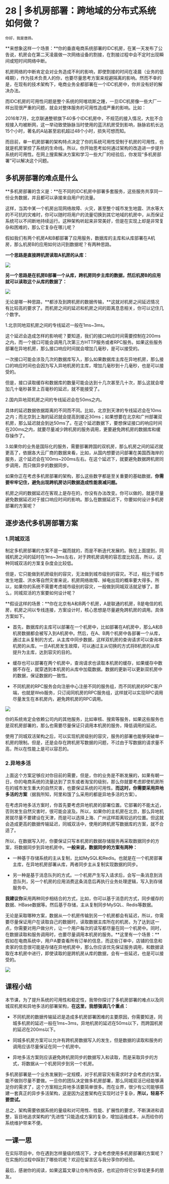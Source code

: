 # 28 | 多机房部署：跨地域的分布式系统如何做？

    你好，我是唐扬。

**来想象这样一个场景：**你的垂直电商系统部署的IDC机房，在某一天发布了公告说，机房会在第二天凌晨做一次网络设备的割接，在割接过程中会不定时出现瞬间或短时间网络中断。

机房网络的中断肯定会对业务造成不利的影响，即使割接的时间在凌晨（业务的低峰期），作为技术负责人的你，也要尽量思考方案来规避隔离的影响。然而不幸的是，在现有的技术架构下，电商业务全都部署在一个IDC机房中，你并没有好的解决办法。

而IDC机房的可用性问题是整个系统的阿喀琉斯之踵，一旦IDC机房像一些大厂一样出现很严重的问题，就会对整体服务的可用性造成严重的影响。比如：

2016年7月，北京联通整顿旗下40多个IDC机房中，不规范的接入情况，大批不合规接入均被断网，这一举动致使脉脉当时使用的蓝汛机房受到影响，脉脉宕机长达15个小时，著名的A站甚至宕机超过48个小时，损失可想而知。

而目前，单一机房部署的架构特点决定了你的系统可用性受制于机房的可用性，也就是机房掌控了系统的生命线。所以，你开始思考如何通过架构的改造进一步提升系统的可用性。在网上搜索解决方案和学习一些大厂的经验后，你发现“多机房部署”可以解决这个问题。

## 多机房部署的难点是什么

**多机房部署的含义是：**在不同的IDC机房中部署多套服务，这些服务共享同一份业务数据，并且都可以承接来自用户的流量。

这样，当其中某一个机房出现网络故障、火灾，甚至整个城市发生地震、洪水等大的不可抗的灾难时，你可以随时将用户的流量切换到其它地域的机房中，从而保证系统可以不间断地持续运行。这种架构听起来非常美好，但是在实现上却是非常复杂和困难的，那么它复杂在哪儿呢？

假如我们有两个机房A和B都部署了应用服务，数据库的主库和从库部署在A机房，那么机房B的应用如何访问到数据呢？有两种思路。

**一个思路是直接跨机房读取A机房的从库：**

![](https://static001.geekbang.org/resource/image/72/b9/72938f06f3193b7bd30223d188475bb9.jpg)

**另一个思路是在机房B部署一个从库，跨机房同步主库的数据，然后机房B的应用就可以读取这个从库的数据了：**

![](https://static001.geekbang.org/resource/image/49/4d/4924474ef8379137c6effe923a19e04d.jpg)

无论是哪一种思路，**都涉及到跨机房的数据传输，**这就对机房之间延迟情况有比较高的要求了。而机房之间的延迟和机房之间的距离息息相关，你可以记住几个数字。

1.北京同地双机房之间的专线延迟一般在1ms~3ms。

这个延迟会造成怎样的影响呢？要知道，我们的接口响应时间需要控制在200ms之内，而一个接口可能会调用几次第三方HTTP服务或者RPC服务。如果这些服务部署在异地机房，那么接口响应时间就会增加几毫秒，是可以接受的。

一次接口可能会涉及几次的数据库写入，那么如果数据库主库在异地机房，那么接口的响应时间也会因为写入异地机房的主库，增加几毫秒到十几毫秒，也是可以接受的。

但是，接口读取缓存和数据库的数量可能会达到十几次甚至几十次，那么这就会增加几十毫秒甚至上百毫秒的延迟，就不能接受了。

2.国内异地双机房之间的专线延迟会在50ms之内。

具体的延迟数据依据距离的不同而不同。比如，北京到天津的专线延迟会在10ms之内；而北京到上海的延迟就会提高到接近30ms；如果想要在北京和广州部署双机房，那么延迟就会到达50ms了。在这个延迟数据下，要想保证接口的响应时间在200ms之内，就要尽量减少跨机房的服务调用，更要避免跨机房的数据库和缓存操作了。

3.如果你的业务是国际化的服务，需要部署跨国的双机房，那么机房之间的延迟就更高了，依据各大云厂商的数据来看，比如，从国内想要访问部署在美国西海岸的服务，这个延迟会在100ms~200ms左右。在这个延迟下，就要避免数据跨机房同步调用，而只做异步的数据同步。

如果你正在考虑多机房部署的架构，那么这些数字都是至关重要的基础数据，**你需要牢牢记住，避免出现跨机房访问数据造成性能衰减问题。**

机房之间的数据延迟在客观上是存在的，你没有办法改变。你可以做的，就是尽量避免数据延迟对于接口响应时间的影响。那么在数据延迟下，你要如何设计多机房部署的方案呢？

## 逐步迭代多机房部署方案

### 1.同城双活

制定多机房部署的方案不是一蹴而就的，而是不断迭代发展的。我在上面提到，同城机房之间的延时在1ms~3ms左右，对于跨机房调用的容忍度比较高，所以，这种同城双活的方案复杂度会比较低。

但是，它只能做到机房级别的容灾，无法做到城市级别的容灾。不过，相比于城市发生地震、洪水等自然灾害来说，机房网络故障、掉电出现的概率要大得多。所以，如果你的系统不需要考虑城市级别的容灾，一般做到同城双活就足够了。那么，同城双活的方案要如何设计呢？

**假设这样的场景：**你在北京有A和B两个机房，A是联通的机房，B是电信的机房，机房之间以专线连接，方案设计时，核心思想是尽量避免跨机房的调用。具体方案如下。

*   首先，数据库的主库可以部署在一个机房中，比如部署在A机房中，那么A和B机房数据都会被写入到A机房中。然后，在A、B两个机房中各部署一个从库，通过主从复制的方式，从主库中同步数据，这样双机房的查询请求可以查询本机房的从库。一旦A机房发生故障，可以通过主从切换的方式将B机房的从库提升为主库，达到容灾的目的。
    
*   缓存也可以部署在两个机房中，查询请求也读取本机房的缓存，如果缓存中数据不存在，就穿透到本机房的从库中加载数据。数据的更新可以更新双机房中的数据，保证数据的一致性。
    
*   不同机房的RPC服务会向注册中心注册不同的服务组，而不同机房的RPC客户端，也就是Web服务，只订阅同机房的RPC服务组，这样就可以实现RPC调用尽量发生在本机房内，避免跨机房的RPC调用。
    

![](https://static001.geekbang.org/resource/image/c7/86/c7a4a321ba02cf3ff8c65e9d5bb99686.jpg)

你的系统肯定会依赖公司内的其他服务，比如审核、搜索等服务，如果这些服务也是双机房部署的，那么也需要尽量保证只调用本机房的服务，降低调用的延迟。

使用了同城双活架构之后，可以实现机房级别的容灾，服务的部署也能够突破单一机房的限制。但是，还是会存在跨机房写数据的问题，不过由于写数据的请求量不高，所以在性能上是可以容忍的。

### 2.异地多活

上面这个方案足够应对你目前的需要，但是，你的业务是不断发展的，如果有朝一日，你的电商系统的流量达到了京东或者淘宝的级别，那么你就要考虑即使机房所在的城市发生重大的自然灾害，也要保证系统的可用性。**而这时，你需要采用异地多活的方案**（据我所知，阿里和饿了么采用的都是异地多活的方案）。

在考虑异地多活方案时，你首先要考虑异地机房的部署位置。它部署的不能太近，否则发生自然灾害时，很可能会波及。所以，如果你的主机房在北京，那么异地机房就尽量不要建设在天津，而是可以选择上海、广州这样距离较远的位置。但这就会造成更高的数据传输延迟，同城双活中，使用的跨机房写数据库的方案，就不合适了。

所以，在数据写入时，你要保证只写本机房的数据存储服务再采取数据同步的方案，将数据同步到异地机房中。**一般来说，数据同步的方案有两种：**

*   一种基于存储系统的主从复制，比如MySQL和Redis。也就是在一个机房部署主库，在异地机房部署从库，两者同步主从复制实现数据的同步。
    
*   另一种是基于消息队列的方式。一个机房产生写入请求后，会写一条消息到消息队列，另一个机房的应用消费这条消息后再执行业务处理逻辑，写入到存储服务中。
    

**我建议你**采用两种同步相结合的方式，比如，你可以基于消息的方式，同步缓存的数据、HBase数据等。然后基于存储，主从复制同步MySQL、Redis等数据。

无论是采取哪种方案，数据从一个机房传输到另一个机房都会有延迟，所以，你需要尽量保证用户在读取自己的数据时，读取数据主库所在的机房。为了达到这一点，你需要对用户做分片，让一个用户每次的读写都尽量在同一个机房中。同时，在数据读取和服务调用时，也要尽量调用本机房的服务。**这里有一个场景：**假如在电商系统中，用户A要查看所有订单的信息，而这些订单中，店铺的信息和卖家的信息很可能是存储在异地机房中，那么你应该优先保证服务调用，和数据读取在本机房中进行，即使读取的是跨机房从库的数据，会有一些延迟，也是可以接受的。

![](https://static001.geekbang.org/resource/image/01/73/0138791e6164ea89380f262467820173.jpg)

## 课程小结

本节课，为了提升系统的可用性和稳定性，我带你探讨了多机房部署的难点以及同城双机房和异地多活的部署架构，**在这里，我想强调几个重点：**

*   不同机房的数据传输延迟是造成多机房部署困难的主要原因，你需要知道，同城多机房的延迟一般在1ms~3ms，异地机房的延迟在50ms以下，而跨国机房的延迟在200ms以下。
    
*   同城多机房方案可以允许有跨机房数据写入的发生，但是数据的读取和服务的调用应该尽量保证在同一个机房中。
    
*   异地多活方案则应该避免跨机房同步的数据写入和读取，而是采取异步的方式，将数据从一个机房同步到另一个机房。
    

多机房部署是一个业务发展到一定规模，对于机房容灾有需求时才会考虑的方案，能不做则尽量不要做。一旦你的团队决定做多机房部署，那么同城双活已经能够满足你的需求了，这个方案相比异地多活要简单很多。而在业界，很少有公司能够搭建一套真正的异步多活架构，这是因为这套架构在实现时过于复杂，**所以，轻易不要尝试。**

总之，架构需要依据系统的量级和对可用性、性能、扩展性的要求，不断演进和调整，盲目地追求架构的“先进性”只能造成方案的复杂，增加运维成本，从而给你的系统维护带来不便。

## 一课一思

在实际项目中，你在遇到怎样量级的情况下，才会考虑使用多机房部署的方案呢？在实施的过程中踩到了哪些坑呢？欢迎在留言区与我分享你的经验。

最后，感谢你的阅读，如果这篇文章让你有所收获，也欢迎你将它分享给更多的朋友。
    
